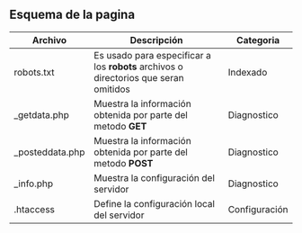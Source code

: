 ## Esquema de la pagina

| Archivo | Descripción | Categoria |
| --- | --- | --- |
| robots.txt | Es usado para especificar a los **robots** archivos o directorios que seran omitidos | Indexado |
| \_getdata.php | Muestra la información obtenida por parte del metodo **GET** | Diagnostico |
| \_posteddata.php | Muestra la información obtenida por parte del metodo **POST** | Diagnostico |
| \_info.php | Muestra la configuración del servidor | Diagnostico |
| .htaccess | Define la configuración local del servidor | Configuración |
